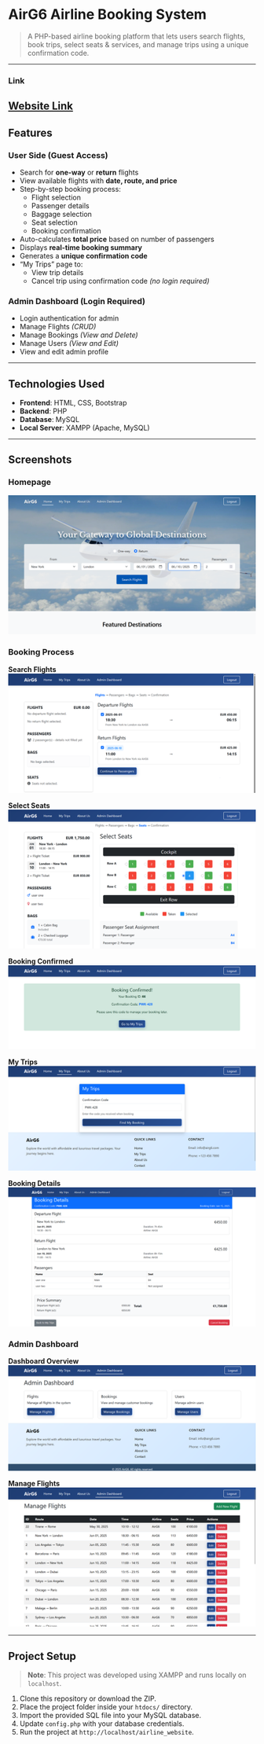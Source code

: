 # AirG6 Airline Booking System

> A PHP-based airline booking platform that lets users search flights, book trips, select seats & services, and manage trips using a unique confirmation code.

---
### Link
[Website Link](https://airg6.free.nf)
---

## Features

### User Side (Guest Access)
- Search for **one-way** or **return** flights
- View available flights with **date, route, and price**
- Step-by-step booking process:
  - Flight selection
  - Passenger details
  - Baggage selection
  - Seat selection
  - Booking confirmation
- Auto-calculates **total price** based on number of passengers
- Displays **real-time booking summary**
- Generates a **unique confirmation code**
- “My Trips” page to:
  - View trip details
  - Cancel trip using confirmation code *(no login required)*

### Admin Dashboard (Login Required)
- Login authentication for admin
- Manage Flights *(CRUD)*
- Manage Bookings *(View and Delete)*
- Manage Users *(View and Edit)*
- View and edit admin profile

---

## Technologies Used

- **Frontend**: HTML, CSS, Bootstrap
- **Backend**: PHP
- **Database**: MySQL
- **Local Server**: XAMPP (Apache, MySQL)

---

## Screenshots

### Homepage
![Homepage](screenshots/airg6_homepage.png)

### Booking Process
**Search Flights**
![Search Flights](screenshots/airg6_bookFlights.png)

**Select Seats**
![Select Seats](screenshots/airg6_selectSeats.png)

**Booking Confirmed**
![Booking Confirmed](screenshots/airg6_bookingConfirmed.png)

**My Trips**
![My Trips](screenshots/airg6_myTrips.png)

**Booking Details**
![Booking Details](screenshots/airg6_bookingDetails.png)

### Admin Dashboard
**Dashboard Overview**
![Admin Dashboard](screenshots/airg6_adminDashboard.png)

**Manage Flights**
![Manage Flights](screenshots/airg6_manageFlights.png)

---

## Project Setup

> **Note**: This project was developed using XAMPP and runs locally on `localhost`.

1. Clone this repository or download the ZIP.
2. Place the project folder inside your `htdocs/` directory.
3. Import the provided SQL file into your MySQL database.
4. Update `config.php` with your database credentials.
5. Run the project at `http://localhost/airline_website`.

